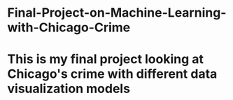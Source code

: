 # Final-Project-on-Machine-Learning-with-Chicago-Crime
# This is my final project looking at Chicago's crime with different data visualization models
